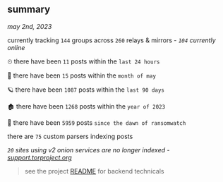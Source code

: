 
## summary
_may 2nd, 2023_

currently tracking `144` groups across `260` relays & mirrors - _`104` currently online_

⏲ there have been `11` posts within the `last 24 hours`

🦈 there have been `15` posts within the `month of may`

🪐 there have been `1087` posts within the `last 90 days`

🏚 there have been `1268` posts within the `year of 2023`

🦕 there have been `5959` posts `since the dawn of ransomwatch`

there are `75` custom parsers indexing posts

_`20` sites using v2 onion services are no longer indexed - [support.torproject.org](https://support.torproject.org/onionservices/v2-deprecation/)_

> see the project [README](https://github.com/joshhighet/ransomwatch#ransomwatch--) for backend technicals
